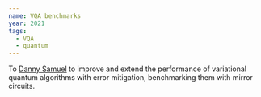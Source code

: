 ```yaml
---
name: VQA benchmarks
year: 2021
tags:
  - VQA
  - quantum
---
```

To [Danny Samuel](https://www.linkedin.com/in/danny-samuel-9a8a621ba/) to improve and extend the performance of variational quantum algorithms with error mitigation, benchmarking them with mirror circuits.
